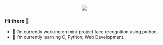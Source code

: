 <h1 align="center">
  <a href="https://git.io/typing-svg">
    <img src="https://readme-typing-svg.herokuapp.com/?lines=Hello all!👋;I'm+Vibha+Rani...;This+is+my+profile!&center=true&size=30">
  </a>
</h1>

### Hi there 👋

<!--
**vibha1504/vibha1504** is a ✨ _special_ ✨ repository because its `README.md` (this file) appears on your GitHub profile.

Here are some ideas to get you started:
-->

- 🔭 I’m currently working on mini-project face recognition using python. 
- 🌱 I’m currently learning C, Python, Web Development.
 <!--
- 👯 I’m looking to collaborate on ...
- 🤔 I’m looking for help with ...
- 💬 Ask me about ...
- 📫 How to reach me: ...
- 😄 Pronouns: ...
- ⚡ Fun fact: ...
-->
